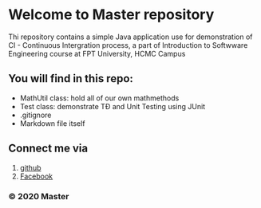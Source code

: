 # Welcome to Master repository
Thi repository contains a simple Java application
use for demonstration of CI - Continuous Intergration 
process, a part of Introduction to Softwware Engineering 
course at FPT University, HCMC Campus

## You will find in this repo:
* MathUtil class: hold all of our own mathmethods
* Test class: demonstrate TĐ and Unit Testing using JUnit
* .gitignore
* Markdown file itself

## Connect me via
1. [github](https://github.com/Master3005)
2. [Facebook](https://facebook.com/Minhdat)

### © 2020 Master